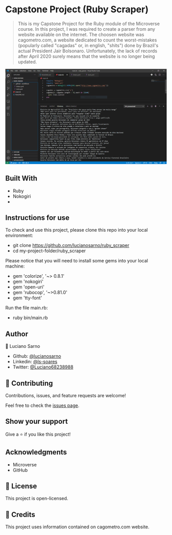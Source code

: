 # Capstone Project (Ruby Scraper)

> This is my Capstone Project for the Ruby module of the Microverse course.
In this project, I was required to create a parser from any website available on the internet.
The choosen website was cagometro.com, a website dedicated to count the worst-mistakes (popularly called "cagadas" or, in english, "shits") done by Brazil's actual President Jair Bolsonaro.
Unfortunately, the lack of records after April 2020 surely means that the website is no longer being updated. 

![screenshot](screenshot.PNG)

## Built With

- Ruby
- Nokogiri
- 

## Instructions for use

To check and use this project, please clone this repo into your local environment:
- git clone https://github.com/lucianosarno/ruby_scraper
- cd my-project-folder/ruby_scraper

Please notice that you will need to install some gems into your local machine:
- gem 'colorize', '~> 0.8.1'
- gem 'nokogiri'
- gem 'open-uri'
- gem 'rubocop', '~>0.81.0'
- gem 'tty-font'

Run the file main.rb:
- ruby bin/main.rb

## Author

👤 Luciano Sarno

- Github: [@lucianosarno](https://github.com/lucianosarno)
- Linkedin: [@ls-soares](https://www.linkedin.com/in/ls-soares/)
- Twitter: [@Luciano68238988](https://twitter.com/Luciano68238988)

## 🤝 Contributing

Contributions, issues, and feature requests are welcome!

Feel free to check the [issues page](issues/).

## Show your support

Give a ⭐️ if you like this project!

## Acknowledgments

- Microverse
- GitHub

## 📝 License

This project is open-licensed.

## 📝 Credits

This project uses information contained on cagometro.com website.
